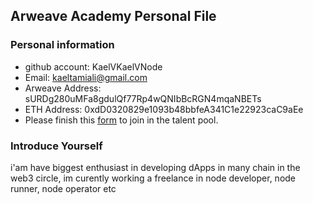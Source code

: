 ## Arweave Academy Personal File

### Personal information

- github account: KaelVKaelVNode
- Email: kaeltamiali@gmail.com
- Arweave Address: sURDg280uMFa8gdulQf77Rp4wQNIbBcRGN4mqaNBETs
- ETH Address: 0xdD0320829e1093b48bbfeA341C1e22923caC9aEe
- Please finish this [form](https://docs.google.com/forms/d/e/1FAIpQLSfWA5fIIcBgmRppm3jNz5vmf9Mai_QMVil-2pO4r7YKn_Zhtw/viewform?usp=sf_link) to join in the talent pool.

### Introduce Yourself
 i'am have biggest enthusiast in developing dApps in many chain in the web3 circle, im curently working a freelance in node developer, node runner, node operator etc
